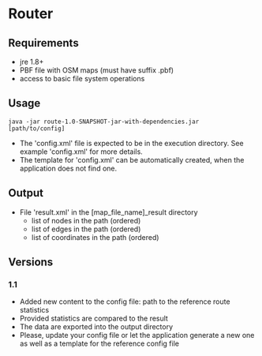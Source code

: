 # Router

## Requirements ##

- jre 1.8+
- PBF file with OSM maps (must have suffix .pbf)
- access to basic file system operations 

## Usage ##

    java -jar route-1.0-SNAPSHOT-jar-with-dependencies.jar [path/to/config]

- The 'config.xml' file is expected to be in the execution directory. See example 'config.xml' for more details.
- The template for 'config.xml' can be automatically created, when the application does not find one.

## Output ##

- File 'result.xml' in the [map_file_name]_result directory
    - list of nodes in the path (ordered)
    - list of edges in the path (ordered)
    - list of coordinates in the path (ordered)

## Versions ##

### 1.1 ###
- Added new content to the config file: path to the reference route statistics
- Provided statistics are compared to the result
- The data are exported into the output directory
- Please, update your config file or let the application generate a new one as well as a template for the reference config file
